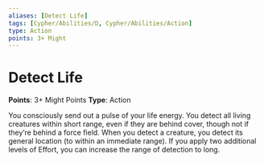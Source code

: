 ```yaml
---
aliases: [Detect Life]
tags: [Cypher/Abilities/D, Cypher/Abilities/Action]
type: Action
points: 3+ Might
---
```


# Detect Life

**Points**: 3+ Might Points
**Type**: Action

You consciously send out a pulse of your life energy. You detect all living creatures within short range, even if they are behind cover, though not if they’re behind a force field. When you detect a creature, you detect its general location (to within an immediate range). If you apply two additional levels of Effort, you can increase the range of detection to long.
